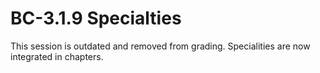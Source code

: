 # BC-3.1.9 Specialties
This session is outdated and removed from grading. Specialities are now integrated in chapters. 
